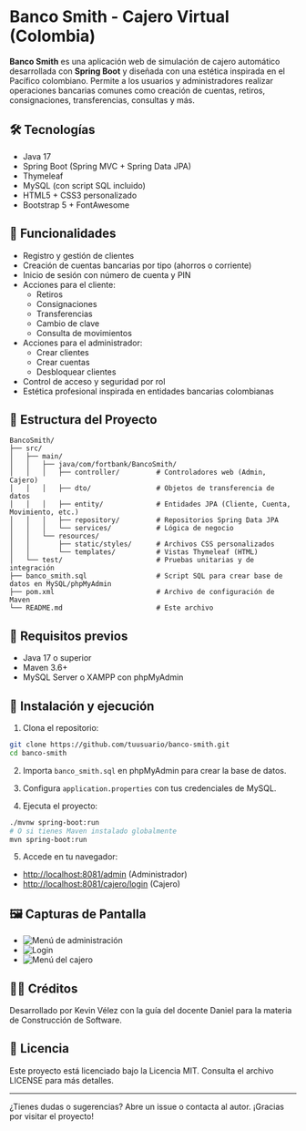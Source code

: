 
# Banco Smith - Cajero Virtual (Colombia)

**Banco Smith** es una aplicación web de simulación de cajero automático desarrollada con **Spring Boot** y diseñada con una estética inspirada en el Pacífico colombiano. Permite a los usuarios y administradores realizar operaciones bancarias comunes como creación de cuentas, retiros, consignaciones, transferencias, consultas y más.

## 🛠️ Tecnologías

- Java 17
- Spring Boot (Spring MVC + Spring Data JPA)
- Thymeleaf
- MySQL (con script SQL incluido)
- HTML5 + CSS3 personalizado
- Bootstrap 5 + FontAwesome

## 🚀 Funcionalidades

- Registro y gestión de clientes
- Creación de cuentas bancarias por tipo (ahorros o corriente)
- Inicio de sesión con número de cuenta y PIN
- Acciones para el cliente:
  - Retiros
  - Consignaciones
  - Transferencias
  - Cambio de clave
  - Consulta de movimientos
- Acciones para el administrador:
  - Crear clientes
  - Crear cuentas
  - Desbloquear clientes
- Control de acceso y seguridad por rol
- Estética profesional inspirada en entidades bancarias colombianas

## 📁 Estructura del Proyecto

```
BancoSmith/
├── src/
│   ├── main/
│   │   ├── java/com/fortbank/BancoSmith/
│   │   │   ├── controller/         # Controladores web (Admin, Cajero)
│   │   │   ├── dto/                # Objetos de transferencia de datos
│   │   │   ├── entity/             # Entidades JPA (Cliente, Cuenta, Movimiento, etc.)
│   │   │   ├── repository/         # Repositorios Spring Data JPA
│   │   │   └── services/           # Lógica de negocio
│   │   └── resources/
│   │       ├── static/styles/      # Archivos CSS personalizados
│   │       └── templates/          # Vistas Thymeleaf (HTML)
│   └── test/                       # Pruebas unitarias y de integración
├── banco_smith.sql                 # Script SQL para crear base de datos en MySQL/phpMyAdmin
├── pom.xml                         # Archivo de configuración de Maven
└── README.md                       # Este archivo
```

## 📌 Requisitos previos

- Java 17 o superior
- Maven 3.6+
- MySQL Server o XAMPP con phpMyAdmin

## 🧪 Instalación y ejecución

1. Clona el repositorio:
```bash
git clone https://github.com/tuusuario/banco-smith.git
cd banco-smith
```

2. Importa `banco_smith.sql` en phpMyAdmin para crear la base de datos.

3. Configura `application.properties` con tus credenciales de MySQL.

4. Ejecuta el proyecto:
```bash
./mvnw spring-boot:run
# O si tienes Maven instalado globalmente
mvn spring-boot:run
```

5. Accede en tu navegador:
- [http://localhost:8081/admin](http://localhost:8081/admin) (Administrador)
- [http://localhost:8081/cajero/login](http://localhost:8081/cajero/login) (Cajero)

## 🖼️ Capturas de Pantalla

- ![Menú de administración](./capturas/Menu-administracion.png)
- ![Login](./capturas/Login.png)
- ![Menú del cajero](./capturas/Menu-Cajero.png)

## 👨‍💻 Créditos

Desarrollado por Kevin Vélez con la guía del docente Daniel para la materia de Construcción de Software.

## 📄 Licencia

Este proyecto está licenciado bajo la Licencia MIT. Consulta el archivo LICENSE para más detalles.

---

¿Tienes dudas o sugerencias? Abre un issue o contacta al autor. ¡Gracias por visitar el proyecto!

